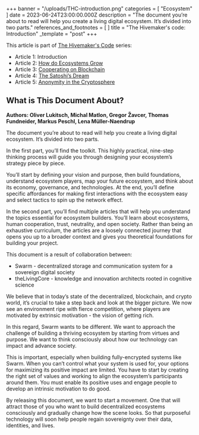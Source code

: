 +++
banner = "/uploads/THC-introduction.png"
categories = [ "Ecosystem" ]
date = 2023-06-24T23:00:00.000Z
description = "The document you’re about to read will help you create a living digital ecosystem. It’s divided into two parts."
references_and_footnotes = [ ]
title = "The Hivemaker's code: Introduction"
_template = "post"
+++


This article is part of [The Hivemaker's Code](https://toolkit.ethswarm.org/) series:
- Article 1: Introduction
- Article 2: [How do Ecosystems Grow](https://blog.ethswarm.org/foundation/2023/the-hivemakers-code-how-do-ecosystems-grow/)
- Article 3: [Cooperating on Blockchain](https://blog.ethswarm.org/foundation/2023/cooperating-on-blockchain/)
- Article 4: [The Satoshi’s Dream](https://blog.ethswarm.org/foundation/2023/the-satoshis-dream/)
- Article 5: [Anonymity in the Cryptosphere](https://blog.ethswarm.org/foundation/2023/anonymity-in-the-cryptosphere/)

## What is This Document About?

**Authors: Oliver Lukitsch, Michal Matlon, Gregor Žavcer, Thomas Fundneider, Markus Peschl, Lena Müller-Naendrup**

The document you’re about to read will help you create a living digital ecosystem. It’s divided into two parts.

In the first part, you’ll find the toolkit. This highly practical, nine-step thinking process will guide you through designing your ecosystem’s strategy piece by piece.

You’ll start by defining your vision and purpose, then build foundations, understand ecosystem players, map your future ecosystem, and think about its economy, governance, and technologies. At the end, you’ll define specific affordances for making first interactions with the ecosystem easy and select tactics to spin up the network effect.

In the second part, you’ll find multiple articles that will help you understand the topics essential for ecosystem builders. You’ll learn about ecosystems, human cooperation, trust, neutrality, and open society. Rather than being an exhaustive curriculum, the articles are a loosely connected journey that opens you up to a broader context and gives you theoretical foundations for building your project.

This document is a result of collaboration between:
* Swarm - decentralized storage and communication system for a sovereign digital society
* theLivingCore - knowledge and innovation architects rooted in cognitive science

We believe that in today’s state of the decentralized, blockchain, and crypto world, it’s crucial to take a step back and look at the bigger picture. We now see an environment ripe with fierce competition, where players are motivated by extrinsic motivation - the vision of getting rich.

In this regard, Swarm wants to be different. We want to approach the challenge of building a thriving ecosystem by starting from virtues and purpose. We want to think consciously about how our technology can impact and advance society. 

This is important, especially when building fully-encrypted systems like Swarm. When you can’t control what your system is used for, your options for maximizing its positive impact are limited. You have to start by creating the right set of values and working to align the ecosystem’s participants around them. You must enable its positive uses and engage people to develop an intrinsic motivation to do good.

By releasing this document, we want to start a movement. One that will attract those of you who want to build decentralized ecosystems consciously and gradually change how the scene looks. So that purposeful technology will soon help people regain sovereignty over their data, identities, and lives.